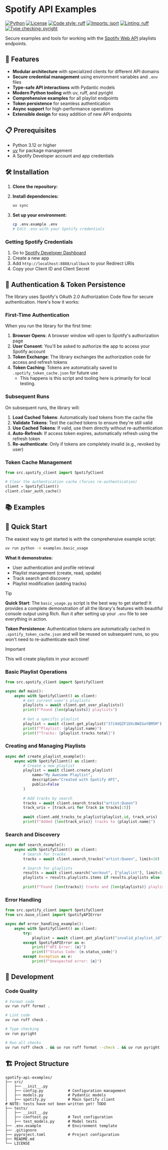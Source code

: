 # Spotify API Examples

[![Python](https://img.shields.io/badge/python-3.12+-blue.svg)](https://www.python.org/downloads/)
[![License](https://img.shields.io/badge/license-MIT-green.svg)](LICENSE)
[![Code style: ruff](https://img.shields.io/badge/code%20style-ruff-000000.svg)](https://github.com/astral-sh/ruff)
[![Imports: isort](https://img.shields.io/badge/%20imports-isort-%231674b1?style=flat&labelColor=ef8336)](https://pycqa.github.io/isort/)
[![Linting: ruff](https://img.shields.io/badge/linting-ruff-red.svg)](https://github.com/astral-sh/ruff)
[![Type checking: pyright](https://img.shields.io/badge/type%20checking-pyright-yellow.svg)](https://github.com/microsoft/pyright)

Secure examples and tools for working with the [Spotify Web API](https://developer.spotify.com/documentation/web-api) playlists endpoints.

## 🚀 Features

- **Modular architecture** with specialized clients for different API domains
- **Secure credential management** using environment variables and `.env` files
- **Type-safe API interactions** with Pydantic models
- **Modern Python tooling** with uv, ruff, and pyright
- **Comprehensive examples** for all playlist endpoints
- **Token persistence** for seamless authentication
- **Async support** for high-performance operations
- **Extensible design** for easy addition of new API endpoints

## 📋 Prerequisites

- Python 3.12 or higher
- [uv](https://docs.astral.sh/uv/) for package management
- A Spotify Developer account and app credentials

## 🛠️ Installation

1. **Clone the repository:**
2. **Install dependencies:**
   ```bash
   uv sync
   ```

3. **Set up your environment:**
   ```bash
   cp .env.example .env
   # Edit .env with your Spotify credentials
   ```

### Getting Spotify Credentials

1. Go to [Spotify Developer Dashboard](https://developer.spotify.com/dashboard)
2. Create a new app
3. Add `http://localhost:8888/callback` to your Redirect URIs
4. Copy your Client ID and Client Secret

## 🔐 Authentication & Token Persistence

The library uses Spotify's OAuth 2.0 Authorization Code flow for secure authentication. Here's how it works:

### First-Time Authentication

When you run the library for the first time:

1. **Browser Opens**: A browser window will open to Spotify's authorization page
2. **User Consent**: You'll be asked to authorize the app to access your Spotify account
3. **Token Exchange**: The library exchanges the authorization code for access and refresh tokens
4. **Token Caching**: Tokens are automatically saved to `.spotify_token_cache.json` for future use
    * This happens is this script and tooling here is primarily for local testing.

### Subsequent Runs

On subsequent runs, the library will:

1. **Load Cached Tokens**: Automatically load tokens from the cache file
2. **Validate Tokens**: Test the cached tokens to ensure they're still valid
3. **Use Cached Tokens**: If valid, use them directly without re-authentication
4. **Auto-Refresh**: If access token expires, automatically refresh using the refresh token
5. **Re-authenticate**: Only if tokens are completely invalid (e.g., revoked by user)

### Token Cache Management

```python
from src.spotify_client import SpotifyClient

# Clear the authentication cache (forces re-authentication)
client = SpotifyClient()
client.clear_auth_cache()
```

## 📚 Examples

## 🎯 Quick Start

The easiest way to get started is with the comprehensive example script:

```bash
uv run python -m examples.basic_usage
```

**What it demonstrates:**
- User authentication and profile retrieval
- Playlist management (create, read, update)
- Track search and discovery
- Playlist modification (adding tracks)
> [!TIP]
> **Quick Start**: The `basic_usage.py` script is the best way to get started! It provides a complete demonstration of all the library's features with beautiful console output using Rich. Run it after setting up your `.env` file to see everything in action.
> 
> **Token Persistence**: Authentication tokens are automatically cached in `.spotify_token_cache.json` and will be reused on subsequent runs, so you won't need to re-authenticate each time!

> [!IMPORTANT]
> This will create playlists in your account!

### Basic Playlist Operations

```python
from src.spotify_client import SpotifyClient

async def main():
    async with SpotifyClient() as client:
        # Get current user's playlists
        playlists = await client.get_user_playlists()
        print(f"Found {len(playlists)} playlists")
        
        # Get a specific playlist
        playlist = await client.get_playlist("37i9dQZF1DXcBWIGoYBM5M")
        print(f"Playlist: {playlist.name}")
        print(f"Tracks: {playlist.tracks.total}")
```

### Creating and Managing Playlists

```python
async def create_playlist_example():
    async with SpotifyClient() as client:
        # Create a new playlist
        playlist = await client.create_playlist(
            name="My Awesome Playlist",
            description="Created with Spotify API",
            public=False
        )
        
        # Add tracks by search
        tracks = await client.search_tracks("artist:Queen")
        track_uris = [track.uri for track in tracks[:5]]
        
        await client.add_tracks_to_playlist(playlist.id, track_uris)
        print(f"Added {len(track_uris)} tracks to {playlist.name}")
```

### Search and Discovery

```python
async def search_example():
    async with SpotifyClient() as client:
        # Search for tracks
        tracks = await client.search_tracks("artist:Queen", limit=10)
        
        # Search for playlists
        results = await client.search("workout", ["playlist"], limit=5)
        playlists = results.playlists.items if results.playlists else []
        
        print(f"Found {len(tracks)} tracks and {len(playlists)} playlists")
```

### Error Handling

```python
from src.spotify_client import SpotifyClient
from src.base_client import SpotifyAPIError

async def error_handling_example():
    async with SpotifyClient() as client:
        try:
            playlist = await client.get_playlist("invalid_playlist_id")
        except SpotifyAPIError as e:
            print(f"API Error: {e}")
            print(f"Status Code: {e.status_code}")
        except Exception as e:
            print(f"Unexpected error: {e}")
```
## 🔧 Development

### Code Quality

```bash
# Format code
uv run ruff format .

# Lint code
uv run ruff check .

# Type checking
uv run pyright

# Run all checks
uv run ruff check . && uv run ruff format --check . && uv run pyright
```
## 🏗️ Project Structure

```
spotify-api-examples/
├── src/
│   ├── __init__.py
│   ├── config.py           # Configuration management
│   ├── models.py           # Pydantic models
│   ├── spotify.py          # Main Spotify client
# NOTE: tests have not been written yet! TODO
├── tests/
│   ├── __init__.py
│   ├── conftest.py         # Test configuration
│   ├── test_models.py      # Model tests
├── .env.example            # Environment template
├── .gitignore
├── pyproject.toml          # Project configuration
├── README.md
└── LICENSE
```
